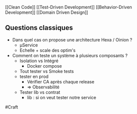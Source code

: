 

[[Clean Code]]
[[Test-Driven Development]]
[[Behavior-Driven Development]]
[[Domain Driven Design]]

## Questions classiques 

- Dans quel cas on propose une architecture Hexa / Oinion ?
	- µService
	- Echelle + scale des optim's
- Comment on teste un système à plusieurs composants ?
	- Isolation vs Intégré 
		- Docker compose
	- Tout tester vs Smoke tests
	- tester en prod
		- Vérifier CA après chaque release
		- => Observabilité
	- Tester lib vs contrat
		- lib : si on veut tester notre service


#Craft